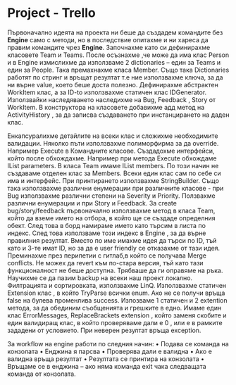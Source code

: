 # Project - Trello

Първоначално идеята на проекта ни беше да създадем командите без **Engine** само с методи, 
но в последствие опитахме и ни хареса да правим командите чрез **Engine**. 
Започнахме като си дефинирахме класовете Team и Teams. 
После осъзнахме ,че може да има клас Person  и в Engine измислихме да използваме 2 dictionaries – един за Teams и един за People. 
Така премахнахме класа Member. Също така Dictionaries работят по стринг и връщат резултат т.е ние използвахме ключа, 
за да ни върне value, което беше доста полезно. Дефинирахме абстрактен WorkItem клас,
a за ID-to използвахме статичен клас IDGenerator.  Използвайки наследяването наследихме на Bug, Feedback , Story от WorkItem. 
В конструктора на класовете добавихме адд метод на ActivityHistory , за да записва създаването при инстанцирането на даден клас.

Енкапсуралихме детайлите на всеки клас и сложихме необходимите валидации. 
Няколко пъти използвахме полиморфирма за да override. Например Execute в Командните класове. 
Създадохме интерфейси, който после обхождахме. Например при метода Execute обхождаме IList <string> parameters.
В класа Team имаме IList <Person> members. По този начин не създаваме отделен клас за Members. 
Всеки един клас сам по себе си има и интерфейс.
При принтирането използвахме StringBuilder.
Също така използвахме различни енумерации при различните класове  - при Bug използвахме различни степени на Severity и Priority.
Ползвахме различни енумерации и при  Story и Feedback. За create bug/story/feedback първоначално използвахме метод в класа Team, 
който да вземе името на отбора, в който ще се създаде определния обект. След това в борд намираме името  като търсим в листа по индекс.
След това използваме този индекс в Engine , за да върне правилния резултат. 
Вместо по име имахме идея да търси по ID, тъй като и 3-те имат ID, но за да е user friendly се отказахме от тази идея. 
Преминахме през  перипетии с гитлаб,в който се получава Merge conflicts.
Не можех да revert към по-стара версия, тъй като тази функционалност не беше доступна. 
Трябваше да ги оправяме на ръка. Научихме се да пазим backup на всеки наш проект локално.
Филтрацията и сортировката, използвахме LinQ.  Използвахме статичен Extension клас , в който TryParse всички enum.
Ако не се получи връща false на булева променлива success.
Изпозваме 1 статичен и 2 extention метода, за да обединим съобщенията и грешките в едно. 
Имаме един клас ErrorMessages, ReplaceBrackets extension , който заменя скобите и един валидиращ клас, в който проверяваме дали е 0 , или е в рамките зададени от условието. При неверен резултат връща exception.

За workflow на engine работи по следния начин: 
•	Подава се команда на конзолата
•	Енджина я парсва
•	Проверява дали е валидна
•	Ако е валидна връща резултат
•	Резултата се принтира на конзолата
•	Връщаме се в енджина – ако няма команда еxit чака следващата команда от конзолата.

